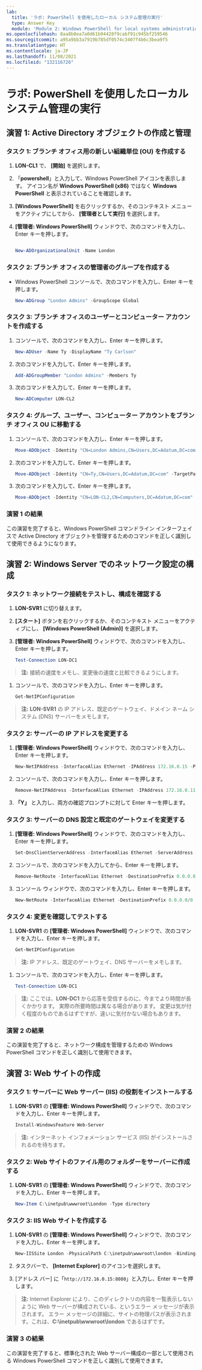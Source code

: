 ```yaml
---
lab:
  title: 'ラボ: PowerShell を使用したローカル システム管理の実行'
  type: Answer Key
  module: 'Module 2: Windows PowerShell for local systems administration'
ms.openlocfilehash: 8aa8b8ea7a0d61b94428f9cabf91c945bf259546
ms.sourcegitcommit: a95a9bb3a7919b785df0574c3407f4b6c3bea9f5
ms.translationtype: HT
ms.contentlocale: ja-JP
ms.lasthandoff: 11/08/2021
ms.locfileid: "132116726"
---
```

# <a name="lab-performing-local-system-administration-with-powershell"></a>ラボ: PowerShell を使用したローカル システム管理の実行

## <a name="exercise-1-creating-and-managing-active-directory-objects"></a>演習 1: Active Directory オブジェクトの作成と管理

### <a name="task-1-create-a-new-organizational-unit-ou-for-a-branch-office"></a>タスク 1: ブランチ オフィス用の新しい組織単位 (OU) を作成する

1. **LON-CL1** で、 **[開始]** を選択します。

1. 「**powershell**」と入力して、Windows PowerShell アイコンを表示します。 アイコン名が **Windows PowerShell (x86)** ではなく **Windows PowerShell** と表示されていることを確認します。

1. **[Windows PowerShell]** を右クリックするか、そのコンテキスト メニューをアクティブにしてから、 **[管理者として実行]** を選択します。

1. **[管理者: Windows PowerShell]** ウィンドウで、次のコマンドを入力し、Enter キーを押します。

   ```powershell
   
   New-ADOrganizationalUnit -Name London
   ```

### <a name="task-2-create-group-for-branch-office-administrators"></a>タスク 2: ブランチ オフィスの管理者のグループを作成する

- Windows PowerShell コンソールで、次のコマンドを入力し、Enter キーを押します。

   ```powershell
   New-ADGroup "London Admins" -GroupScope Global
   ```

### <a name="task-3-create-a-user-and-computer-account-for-the-branch-office"></a>タスク 3: ブランチ オフィスのユーザーとコンピューター アカウントを作成する

1. コンソールで、次のコマンドを入力し、Enter キーを押します。

   ```powershell
   New-ADUser -Name Ty -DisplayName "Ty Carlson" 
   ```

1. 次のコマンドを入力して、Enter キーを押します。

   ```powershell
   Add-ADGroupMember "London Admins" -Members Ty
   ```

1. 次のコマンドを入力して、Enter キーを押します。

   ```powershell
   New-ADComputer LON-CL2
   ```

### <a name="task-4-move-the-group-user-and-computer-accounts-to-the-branch-office-ou"></a>タスク 4: グループ、ユーザー、コンピューター アカウントをブランチ オフィス OU に移動する

1. コンソールで、次のコマンドを入力し、Enter キーを押します。

   ```powershell
   Move-ADObject -Identity "CN=London Admins,CN=Users,DC=Adatum,DC=com" -TargetPath "OU=London,DC=Adatum,DC=com"
   ```

2. 次のコマンドを入力して、Enter キーを押します。

   ```powershell
   Move-ADObject -Identity "CN=Ty,CN=Users,DC=Adatum,DC=com" -TargetPath "OU=London,DC=Adatum,DC=com"
   ```

3. 次のコマンドを入力して、Enter キーを押します。

   ```powershell
   Move-ADObject -Identity "CN=LON-CL2,CN=Computers,DC=Adatum,DC=com" -TargetPath "OU=London,DC=Adatum,DC=com"
   ```

### <a name="exercise-1-results"></a>演習 1 の結果

この演習を完了すると、Windows PowerShell コマンドライン インターフェイスで Active Directory オブジェクトを管理するためのコマンドを正しく識別して使用できるようになります。

## <a name="exercise-2-configuring-network-settings-on-windows-server"></a>演習 2: Windows Server でのネットワーク設定の構成

### <a name="task-1-test-the-network-connection-and-review-the-configuration"></a>タスク 1: ネットワーク接続をテストし、構成を確認する

1. **LON-SVR1** に切り替えます。
1. **[スタート]** ボタンを右クリックするか、そのコンテキスト メニューをアクティブにし、 **[Windows PowerShell (Admin)]** を選択します。
1. **[管理者: Windows PowerShell]** ウィンドウで、次のコマンドを入力し、Enter キーを押します。

   ```powershell
   Test-Connection LON-DC1
   ```

> **注:** 接続の速度をメモし、変更後の速度と比較できるようにします。

1. コンソールで、次のコマンドを入力し、Enter キーを押します。

   ```powershell
   Get-NetIPConfiguration
   ```

> **注:** **LON-SVR1** の IP アドレス、既定のゲートウェイ、ドメイン ネーム システム (DNS) サーバーをメモします。

### <a name="task-2-change-the-server-ip-address"></a>タスク 2: サーバーの IP アドレスを変更する

1. **[管理者: Windows PowerShell]** ウィンドウで、次のコマンドを入力し、Enter キーを押します。

   ```powershell
   New-NetIPAddress -InterfaceAlias Ethernet -IPAddress 172.16.0.15 -PrefixLength 16
   ```

1. コンソールで、次のコマンドを入力し、Enter キーを押します。

   ```powershell
   Remove-NetIPAddress -InterfaceAlias Ethernet -IPAddress 172.16.0.11
   ```

1. **「Y」** と入力し、両方の確認プロンプトに対して Enter キーを押します。

### <a name="task-3-change-the-dns-settings-and-default-gateway-for-the-server"></a>タスク 3: サーバーの DNS 設定と既定のゲートウェイを変更する

1. **[管理者: Windows PowerShell]** ウィンドウで、次のコマンドを入力し、Enter キーを押します。

   ```powershell
   Set-DnsClientServerAddress -InterfaceAlias Ethernet -ServerAddress 172.16.0.12
   ```

2. コンソールで、次のコマンドを入力してから、Enter キーを押します。

   ```powershell
   Remove-NetRoute -InterfaceAlias Ethernet -DestinationPrefix 0.0.0.0/0 -Confirm:$false
   ```

3. コンソール ウィンドウで、次のコマンドを入力し、Enter キーを押します。

   ```powershell
   New-NetRoute -InterfaceAlias Ethernet -DestinationPrefix 0.0.0.0/0 -NextHop 172.16.0.2
   ```

### <a name="task-4-verify-and-test-the-changes"></a>タスク 4: 変更を確認してテストする

1. **LON-SVR1** の **[管理者: Windows PowerShell]** ウィンドウで、次のコマンドを入力し、Enter キーを押します。

   ```powershell
   Get-NetIPConfiguration
   ```

> **注:** IP アドレス、既定のゲートウェイ、DNS サーバーをメモします。

1. コンソールで、次のコマンドを入力し、Enter キーを押します。

   ```powershell
   Test-Connection LON-DC1
   ```

> **注:** ここでは、**LON-DC1** から応答を受信するのに、今までより時間が長くかかります。 実際の所要時間は異なる場合があります。 変更は気が付く程度のものであるはずですが、違いに気付かない場合もあります。

### <a name="exercise-2-results"></a>演習 2 の結果

この演習を完了すると、ネットワーク構成を管理するための Windows PowerShell コマンドを正しく識別して使用できます。

## <a name="exercise-3-creating-a-website"></a>演習 3: Web サイトの作成

### <a name="task-1-install-the-web-server-iis-role-on-the-server"></a>タスク 1: サーバーに Web サーバー (IIS) の役割をインストールする

1. **LON-SVR1** の **[管理者: Windows PowerShell]** ウィンドウで、次のコマンドを入力し、Enter キーを押します。

   ```powershell
   Install-WindowsFeature Web-Server
   ```

> **注:** インターネット インフォメーション サービス (IIS) がインストールされるのを待ちます。

### <a name="task-2-create-a-folder-on-the-server-for-the-website-files"></a>タスク 2: Web サイトのファイル用のフォルダーをサーバーに作成する

1. **LON-SVR1** の **[管理者: Windows PowerShell]** ウィンドウで、次のコマンドを入力し、Enter キーを押します。

   ```powershell
   New-Item C:\inetpub\wwwroot\London -Type directory
   ```

### <a name="task-3-create-the-iis-website"></a>タスク 3: IIS Web サイトを作成する

1. **LON-SVR1** の **[管理者: Windows PowerShell]** ウィンドウで、次のコマンドを入力し、Enter キーを押します。

   ```powershell
   New-IISSite London -PhysicalPath C:\inetpub\wwwroot\london -BindingInformation "172.16.0.15:8080:"
   ```

2. タスクバーで、 **[Internet Explorer]** のアイコンを選択します。

3. [アドレス バー] に「`http://172.16.0.15:8080`」と入力し、Enter キーを押します。

> **注:** Internet Explorer により、このディレクトリの内容を一覧表示しないように Web サーバーが構成されている、というエラー メッセージが表示されます。 エラー メッセージの詳細に、サイトの物理パスが表示されます。これは、**C:\\inetpub\\wwwroot\\london** であるはずです。

### <a name="exercise-3-results"></a>演習 3 の結果

この演習を完了すると、標準化された Web サーバー構成の一部として使用される Windows PowerShell コマンドを正しく識別して使用できます。
